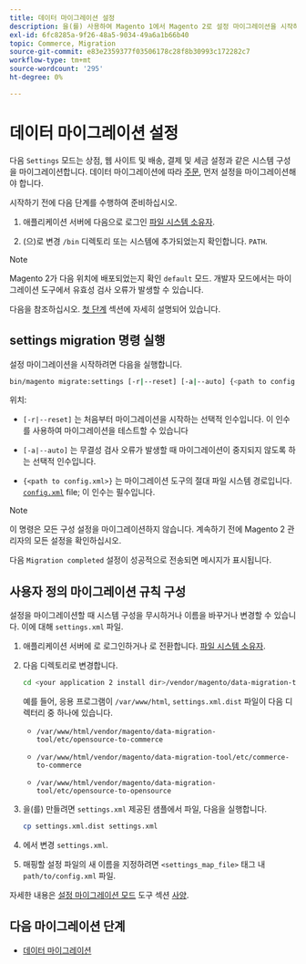 ```yaml
---
title: 데이터 마이그레이션 설정
description: 을(를) 사용하여 Magento 1에서 Magento 2로 설정 마이그레이션을 시작하는 방법에 대해 알아봅니다. [!DNL Data Migration Tool].
exl-id: 6fc8285a-9f26-48a5-9034-49a6a1b66b40
topic: Commerce, Migration
source-git-commit: e83e2359377f03506178c28f8b30993c172282c7
workflow-type: tm+mt
source-wordcount: '295'
ht-degree: 0%

---
```


# 데이터 마이그레이션 설정

다음 `Settings` 모드는 상점, 웹 사이트 및 배송, 결제 및 세금 설정과 같은 시스템 구성을 마이그레이션합니다. 데이터 마이그레이션에 따라 [주문](overview.md#migration-order), 먼저 설정을 마이그레이션해야 합니다.

시작하기 전에 다음 단계를 수행하여 준비하십시오.

1. 애플리케이션 서버에 다음으로 로그인 [파일 시스템 소유자](../../../installation/prerequisites/file-system/overview.md).

1. (으)로 변경 `/bin` 디렉토리 또는 시스템에 추가되었는지 확인합니다. `PATH`.

>[!NOTE]
>
>Magento 2가 다음 위치에 배포되었는지 확인 `default` 모드. 개발자 모드에서는 마이그레이션 도구에서 유효성 검사 오류가 발생할 수 있습니다.


다음을 참조하십시오. [첫 단계](overview.md#first-steps) 섹션에 자세히 설명되어 있습니다.

## settings migration 명령 실행

설정 마이그레이션을 시작하려면 다음을 실행합니다.

```bash
bin/magento migrate:settings [-r|--reset] [-a|--auto] {<path to config.xml>}
```

위치:

* `[-r|--reset]` 는 처음부터 마이그레이션을 시작하는 선택적 인수입니다. 이 인수를 사용하여 마이그레이션을 테스트할 수 있습니다

* `[-a|--auto]` 는 무결성 검사 오류가 발생할 때 마이그레이션이 중지되지 않도록 하는 선택적 인수입니다.

* `{<path to config.xml>}` 는 마이그레이션 도구의 절대 파일 시스템 경로입니다. [`config.xml`](../configure.md#configure-migration-in-vendor-folder) file; 이 인수는 필수입니다.

>[!NOTE]
>
>이 명령은 모든 구성 설정을 마이그레이션하지 않습니다. 계속하기 전에 Magento 2 관리자의 모든 설정을 확인하십시오.


다음 `Migration completed` 설정이 성공적으로 전송되면 메시지가 표시됩니다.

## 사용자 정의 마이그레이션 규칙 구성

설정을 마이그레이션할 때 시스템 구성을 무시하거나 이름을 바꾸거나 변경할 수 있습니다. 이에 대해 `settings.xml` 파일.

1. 애플리케이션 서버에 로 로그인하거나 로 전환합니다. [파일 시스템 소유자](../../../installation/prerequisites/file-system/overview.md).

1. 다음 디렉토리로 변경합니다.

   ```bash
   cd <your application 2 install dir>/vendor/magento/data-migration-tool/etc/<edition-to-edition>
   ```

   예를 들어, 응용 프로그램이 `/var/www/html`, `settings.xml.dist` 파일이 다음 디렉터리 중 하나에 있습니다.

   * `/var/www/html/vendor/magento/data-migration-tool/etc/opensource-to-commerce`

   * `/var/www/html/vendor/magento/data-migration-tool/etc/commerce-to-commerce`

   * `/var/www/html/vendor/magento/data-migration-tool/etc/opensource-to-opensource`

1. 을(를) 만들려면 `settings.xml` 제공된 샘플에서 파일, 다음을 실행합니다.

   ```bash
   cp settings.xml.dist settings.xml
   ```

1. 에서 변경 `settings.xml`.

1. 매핑할 설정 파일의 새 이름을 지정하려면 `<settings_map_file>` 태그 내 `path/to/config.xml` 파일.

자세한 내용은 [설정 마이그레이션 모드](../technical-specification.md#settings-migration-mode) 도구 섹션 [사양](../technical-specification.md).

## 다음 마이그레이션 단계

* [데이터 마이그레이션](data.md)
